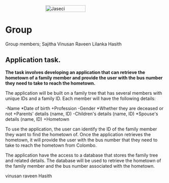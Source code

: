 <div style="display: flex; justify-content: center; align-items: center;">
  <img src="https://www.jaseci.org/wp-content/uploads/2022/02/jaseki-logo-inverted-rgb.svg" alt="Jaseci" width="50%" />
</div>

# Group 
Group members;
Sajitha
Vinusan
Raveen
Lilanka
Hasith

## Application task.
**The task involves developing an application that can retrieve the hometown of a family member and provide the user with the bus number they need to take to reach the hometown.**

The application will be built on a family tree that has several members with unique IDs and a family ID. Each member will have the following details:

-Name
*Date of birth
+Profession
-Gender
*Whether they are deceased or not
+Parents' details (name, ID)
-Children's details (name, ID)
*Spouse's details (name, ID)
+Hometown

To use the application, the user can identify the ID of the family member they want to find the hometown of. Once the application retrieves the hometown, it will provide the user with the bus number that they need to take to reach the hometown from Colombo.

The application have the access to a database that stores the family tree and related details. The database will be used to retrieve the hometown of the family member and the bus number associated with the hometown.

vinusan
raveen
Hasith
